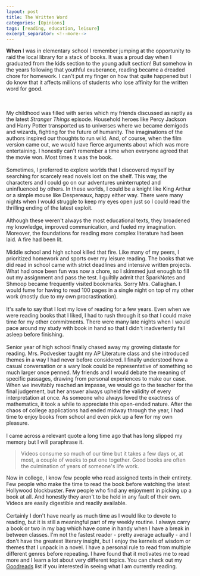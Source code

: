 ```yaml
---
layout: post
title: The Written Word
categories: [Opinions]
tags: [reading, education, leisure]
excerpt_separator: <!--more-->
---
```


**When** I was in elementary school I remember jumping at the opportunity to raid the local library for a stack of books. It was a proud day when I graduated from the kids section to the young adult section! But somehow in the years following that youthful exuberance, reading became a dreaded chore for homework. I can't put my finger on how that quite happened but I do know that it affects millions of students who lose affinity for the written word for good. 
<!--more-->
<br/><br/>
My childhood was filled with series which my friends discussed as raptly as the latest *Stranger Things* episode. Household heroes like Percy Jackson and Harry Potter transported us to universes where we became demigods and wizards, fighting for the future of humanity. The imaginations of the authors inspired our thoughts to run wild. And, of course, when the film version came out, we would have fierce arguments about which was more entertaining. I honestly can't remember a time when everyone agreed that the movie won. Most times it was the book. 
<br/><br/>
Sometimes, I preferred to explore worlds that I discovered myself by searching for scarcely read novels lost on the shelf. This way, the characters and I could go on our adventures uninterrupted and uninfluenced by others. In these worlds, I could be a knight like King Arthur or a simple mouse like Despereaux, happy either way. There were many nights when I would struggle to keep my eyes open just so I could read the thrilling ending of the latest exploit. 
<br/><br/>
Although these weren't always the most educational texts, they broadened my knowledge, improved communication, and fueled my imagination. Moreover, the foundations for reading more complex literature had been laid. A fire had been lit. 
<br/><br/>
Middle school and high school killed that fire. Like many of my peers, I prioritized homework and sports over my leisure reading. The books that we did read in school came with strict deadlines and intensive written projects. What had once been fun was now a chore, so I skimmed just enough to fill out my assignment and pass the test. I guiltily admit that SparkNotes and Shmoop became frequently visited bookmarks. Sorry Mrs. Callaghan. I would fume for having to read 100 pages in a single night on top of my other work (mostly due to my own procrastination). 
<br/><br/>
It's safe to say that I lost my love of reading for a few years. Even when we were reading books that I liked, I had to rush through it so that I could make time for my other commitments. There were many late nights when I would pace around my study with book in hand so that I didn't inadvertently fall asleep before finishing. 
<br/><br/>
Senior year of high school finally chased away my growing distaste for reading. Mrs. Podvesker taught my AP Literature class and she introduced themes in a way I had never before considered. I finally understood how a casual conversation or a wary look could be representative of something so much larger once penned. My friends and I would debate the meaning of specific passages, drawing from personal experiences to make our case. When we inevitably reached an impasse, we would go to the teacher for the final judgement, but her answer always upheld the validity of every interpretation at once. As someone who always loved the exactness of mathematics, it took a while to appreciate this open-ended nature. After the chaos of college applications had ended midway through the year, I had time to enjoy books from school and even pick up a few for my own pleasure. 
<br/><br/>
I came across a relevant quote a long time ago that has long slipped my memory but I will paraphrase it. 

> Videos consume so much of our time but it takes a few days or, at most, a couple of weeks to put one together. Good books are often the culmination of years of someone's life work. 

Now in college, I know few people who read assigned texts in their entirety. Few people who make the time to read the book before watching the latest Hollywood blockbuster. Few people who find any enjoyment in picking up a book at all. And honestly they aren't to be held in any fault of their own. Videos are easily digestible and readily available.
<br/><br/>
Certainly I don't have nearly as much time as I would like to devote to reading, but it is still a meaningful part of my weekly routine. I always carry a book or two in my bag which have come in handy when I have a break in between classes. I'm not the fastest reader - pretty average actually - and I don't have the greatest literary insight, but I enjoy the kernels of wisdom or themes that I unpack in a novel. I have a personal rule to read from multiple different genres before repeating. I have found that it motivates me to read more and I learn a lot about very different topics. You can check out my <a href="https://www.goodreads.com/review/list/99496080">Goodreads</a> list if you interested in seeing what I am currently reading. 
